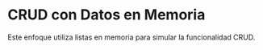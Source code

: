 # CRUD con Datos en Memoria

Este enfoque utiliza listas en memoria para simular la funcionalidad CRUD.